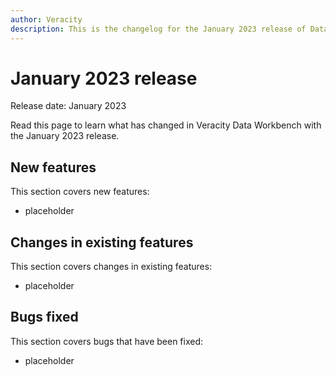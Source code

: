 ```yaml
---
author: Veracity
description: This is the changelog for the January 2023 release of Data Workbench.
---
```


# January 2023 release

Release date: January 2023

Read this page to learn what has changed in Veracity Data Workbench with the January 2023 release.

## New features

This section covers new features:
* placeholder

## Changes in existing features

This section covers changes in existing features:
* placeholder

## Bugs fixed

This section covers bugs that have been fixed:
* placeholder